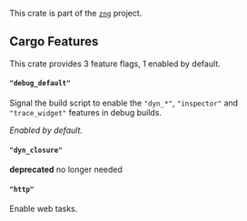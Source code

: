 <!--do doc --readme header-->
This crate is part of the [`zng`](https://github.com/zng-ui/zng?tab=readme-ov-file#crates) project.


<!--do doc --readme features-->
## Cargo Features

This crate provides 3 feature flags, 1 enabled by default.

#### `"debug_default"`
Signal the build script to enable the `"dyn_*"`, `"inspector"` and `"trace_widget"` features in debug builds.

*Enabled by default.*

#### `"dyn_closure"`
**deprecated** no longer needed

#### `"http"`
Enable web tasks.

<!--do doc --readme #SECTION-END-->


